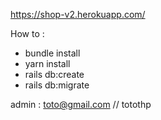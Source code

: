 https://shop-v2.herokuapp.com/

How to :
* bundle install
* yarn install
* rails db:create
* rails db:migrate

admin : toto@gmail.com // totothp
